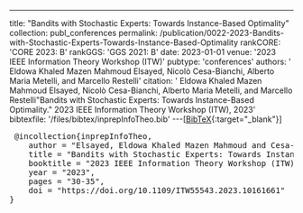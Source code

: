 ---
title: "Bandits with Stochastic Experts: Towards Instance-Based Optimality"
collection: publ_conferences
permalink: /publication/0022-2023-Bandits-with-Stochastic-Experts-Towards-Instance-Based-Optimality
rankCORE: 'CORE 2023: B'
rankGGS: 'GGS 2021: B'
date: 2023-01-01
venue: '2023 IEEE Information Theory Workshop (ITW)'
pubtype: 'conferences'
authors: ' Eldowa Khaled Mazen Mahmoud Elsayed,  Nicolò  Cesa-Bianchi,  Alberto Maria Metelli, and  Marcello  Restelli'
citation: ' Eldowa Khaled Mazen Mahmoud Elsayed,  Nicolò  Cesa-Bianchi,  Alberto Maria Metelli, and  Marcello  Restelli&quot;Bandits with Stochastic Experts: Towards Instance-Based Optimality.&quot; 2023 IEEE Information Theory Workshop (ITW), 2023'
bibtexfile: '/files/bibtex/inprepInfoTheo.bib'
---[[BibTeX](/files/bibtex/inprepInfoTheo.bib){:target="_blank"}] 
<pre> @incollection{inprepInfoTheo,
    author = "Elsayed, Eldowa Khaled Mazen Mahmoud and Cesa-Bianchi, Nicolò and Metelli, Alberto Maria and Restelli, Marcello",
    title = "Bandits with Stochastic Experts: Towards Instance-Based Optimality",
    booktitle = "2023 IEEE Information Theory Workshop (ITW)",
    year = "2023",
    pages = "30-35",
    doi = "https://doi.org/10.1109/ITW55543.2023.10161661"
} </pre>
